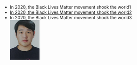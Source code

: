 * In 2020, the Black Lives Matter movement shook the world1
* [In 2020, the Black Lives Matter movement shook the world2](https://www.aljazeera.com/features/2020/12/31/2020-the-year-black-lives-matter-shook-the-world)
* In 2020, the Black Lives Matter movement shook the world3
![](사진.jpg)
